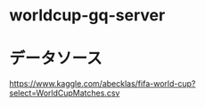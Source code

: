 # worldcup-gq-server
# データソース
https://www.kaggle.com/abecklas/fifa-world-cup?select=WorldCupMatches.csv
